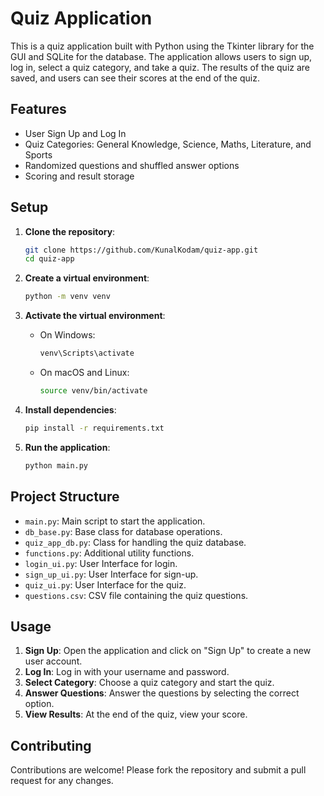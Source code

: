 # Quiz Application

This is a quiz application built with Python using the Tkinter library for the GUI and SQLite for the database. The application allows users to sign up, log in, select a quiz category, and take a quiz. The results of the quiz are saved, and users can see their scores at the end of the quiz.

## Features

- User Sign Up and Log In
- Quiz Categories: General Knowledge, Science, Maths, Literature, and Sports
- Randomized questions and shuffled answer options
- Scoring and result storage

## Setup

1. **Clone the repository**:
    ```sh
    git clone https://github.com/KunalKodam/quiz-app.git
    cd quiz-app
    ```

2. **Create a virtual environment**:
    ```sh
    python -m venv venv
    ```

3. **Activate the virtual environment**:

    - On Windows:
        ```sh
        venv\Scripts\activate
        ```
    - On macOS and Linux:
        ```sh
        source venv/bin/activate
        ```

4. **Install dependencies**:
    ```sh
    pip install -r requirements.txt
    ```

5. **Run the application**:
    ```sh
    python main.py
    ```

## Project Structure

- `main.py`: Main script to start the application.
- `db_base.py`: Base class for database operations.
- `quiz_app_db.py`: Class for handling the quiz database.
- `functions.py`: Additional utility functions.
- `login_ui.py`: User Interface for login.
- `sign_up_ui.py`: User Interface for sign-up.
- `quiz_ui.py`: User Interface for the quiz.
- `questions.csv`: CSV file containing the quiz questions.

## Usage

1. **Sign Up**: Open the application and click on "Sign Up" to create a new user account.
2. **Log In**: Log in with your username and password.
3. **Select Category**: Choose a quiz category and start the quiz.
4. **Answer Questions**: Answer the questions by selecting the correct option.
5. **View Results**: At the end of the quiz, view your score.

## Contributing

Contributions are welcome! Please fork the repository and submit a pull request for any changes.




